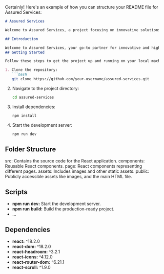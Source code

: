Certainly! Here's an example of how you can structure your README file for Assured Services:

```markdown
# Assured Services

Welcome to Assured Services, a project focusing on innovative solutions and quality services.

## Introduction

Welcome to Assured Services, your go-to partner for innovative and high-quality solutions. This repository contains the source code for Assured Services' website, showcasing our commitment to excellence across various domains.
## Getting Started

Follow these steps to get the project up and running on your local machine.

1. Clone the repository:
   ```bash
   git clone https://github.com/your-username/assured-services.git
   ```

2. Navigate to the project directory:
   ```bash
   cd assured-services
   ```

3. Install dependencies:
   ```bash
   npm install
   ```

4. Start the development server:
   ```bash
   npm run dev
   ```

## Folder Structure

src: Contains the source code for the React application.
components: Reusable React components.
page: React components representing different pages.
assets: Includes images and other static assets.
public: Publicly accessible assets like images, and the main HTML file.

## Scripts

- **npm run dev:** Start the development server.
- **npm run build:** Build the production-ready project.
- ...

## Dependencies

- **react:** ^18.2.0
- **react-dom:** ^18.2.0
- **react-headroom:** ^3.2.1
- **react-icons:** ^4.12.0
- **react-router-dom:** ^6.21.1
- **react-scroll:** ^1.9.0
